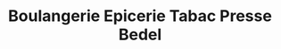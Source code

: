 ---
title: "Boulangerie Epicerie Tabac Presse Bedel"
url: /verfeil-sur-seye/boulangerie-epicerie-tabac-presse-bedel/
shop: boulangerie
---